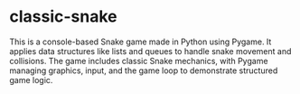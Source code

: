 # classic-snake
This is a console-based Snake game made in Python using Pygame. It applies data structures like lists and queues to handle snake movement and collisions. The game includes classic Snake mechanics, with Pygame managing graphics, input, and the game loop to demonstrate structured game logic.
